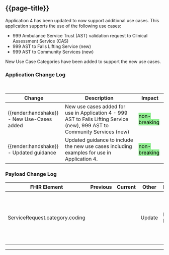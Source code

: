 <div class="bars-blg-expander">
<div class="bars-blg-expander-entry" id="v1.2.0">

## {{page-title}}

Application 4 has been updated to now support additional use cases. This application supports the use of the following use cases:

* 999 Ambulance Service Trust (AST) validation request to Clinical Assessment Service (CAS)
* 999 AST to Falls Lifting Service (new)
* 999 AST to Community Services (new)


New Use Case Categories have been added to support the new use cases. 

### Application Change Log


<br>


| Change                                    | Description                                     | Impact                                                                  | 
|-------------------------------------------|-------------------------------------------------|-------------------------------------------------------------------------|
| <div class="imgHandshake">{{render:handshake}}</div> - New Use-Cases added   | New  use cases added for use in Application 4 - 999 AST to Falls Lifting Service (new), 999 AST to Community Services (new) |  <mark style="background-color: LightGreen">non-breaking</mark>  |
| <div class="imgHandshake">{{render:handshake}}</div> - Updated guidance  | Updated guidance to include the new use cases including examples for use in Application 4. |  <mark style="background-color: LightGreen">non-breaking</mark>  |

### Payload Change Log


| FHIR Element                                         | Previous | Current    | Other   | Referral/Booking | Rationale                                                                                       |  Impact  |
|------------------------------------------------------|----------|------------|---------|------------------|-------------------------------------------------------------------------------------------------|----------|
| ServiceRequest.category.coding  |          |            | Update        | Booking/Referral Request         |Updated guidance to reflect this additional value for use case categories    |   <mark style="background-color: Green">Addition</mark>  |   

</div>
</div>         

<hr>
<br>
